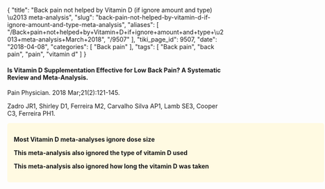 {
    "title": "Back pain not helped by Vitamin D (if ignore amount and type) \u2013 meta-analysis",
    "slug": "back-pain-not-helped-by-vitamin-d-if-ignore-amount-and-type-meta-analysis",
    "aliases": [
        "/Back+pain+not+helped+by+Vitamin+D+if+ignore+amount+and+type+\u2013+meta-analysis+March+2018",
        "/9507"
    ],
    "tiki_page_id": 9507,
    "date": "2018-04-08",
    "categories": [
        "Back pain"
    ],
    "tags": [
        "Back pain",
        "back pain",
        "pain",
        "vitamin d"
    ]
}


#### Is Vitamin D Supplementation Effective for Low Back Pain? A Systematic Review and Meta-Analysis.

Pain Physician. 2018 Mar;21(2):121-145.

Zadro JR1, Shirley D1, Ferreira M2, Carvalho Silva AP1, Lamb SE3, Cooper C3, Ferreira PH1.

<div class="border" style="background-color:#FFFAE2;padding:15px;margin:10px 0;border-radius:5px;width:700px">

 **Most Vitamin D meta-analyses ignore dose size** 

 **This meta-analysis also ignored the type of vitamin D used** 

 **This meta-analysis also ignored how long the vitamin D was taken**